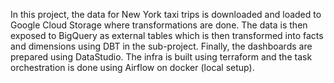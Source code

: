 In this project, the data for New York taxi trips is downloaded and loaded to Google Cloud Storage where transformations are done. The data is then exposed to BigQuery as external tables which is then transformed into facts and dimensions using DBT in the sub-project. Finally, the dashboards are prepared using DataStudio. The infra is built using terraform and the task orchestration is done using Airflow on docker (local setup). 
